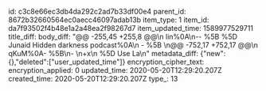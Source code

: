 id: c3c8e66ec3db4da292c2ad7b33df00e4
parent_id: 8672b32660564ec0aecc46097adab13b
item_type: 1
item_id: da7f93502f4b48e1a2a48ea2f98267d7
item_updated_time: 1589977529711
title_diff: 
body_diff: "@@ -255,45 +255,8 @@\n lin%0A\n-- %5B %5D Junaid Hidden darkness podcast%0A\n - %5B \n@@ -752,17 +752,17 @@\n qKuM%0A- %5B\n- \n+x\n %5D Use La\n"
metadata_diff: {"new":{},"deleted":["user_updated_time"]}
encryption_cipher_text: 
encryption_applied: 0
updated_time: 2020-05-20T12:29:20.207Z
created_time: 2020-05-20T12:29:20.207Z
type_: 13